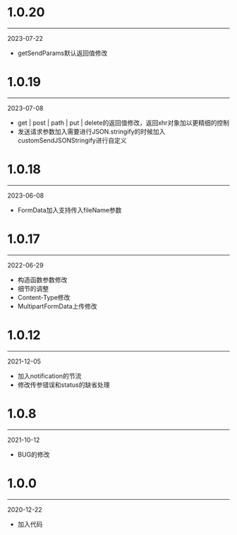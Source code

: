 # 1.0.20

***

2023-07-22

* getSendParams默认返回值修改

# 1.0.19

***

2023-07-08

* get | post | path | put | delete的返回值修改，返回xhr对象加以更精细的控制
* 发送请求参数加入需要进行JSON.stringify的时候加入customSendJSONStringify进行自定义

# 1.0.18

***

2023-06-08

* FormData加入支持传入fileName参数

# 1.0.17

***

2022-06-29

* 构造函数参数修改
* 细节的调整
* Content-Type修改
* MultipartFormData上传修改

# 1.0.12

***

2021-12-05

* 加入notification的节流
* 修改传参错误和status的缺省处理

# 1.0.8

***

2021-10-12

* BUG的修改

# 1.0.0

***

2020-12-22

* 加入代码
